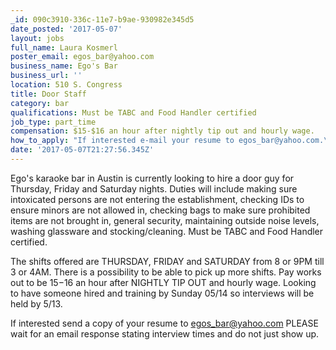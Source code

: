 ```yaml
---
_id: 090c3910-336c-11e7-b9ae-930982e345d5
date_posted: '2017-05-07'
layout: jobs
full_name: Laura Kosmerl
poster_email: egos_bar@yahoo.com
business_name: Ego's Bar
business_url: ''
location: 510 S. Congress
title: Door Staff
category: bar
qualifications: Must be TABC and Food Handler certified
job_type: part_time
compensation: $15-$16 an hour after nightly tip out and hourly wage.
how_to_apply: "If interested e-mail your resume to egos_bar@yahoo.com.\r\nWe will get back to you with an interview day and time if applicable."
date: '2017-05-07T21:27:56.345Z'
---
```

Ego's karaoke bar in Austin is currently looking to hire a door guy for Thursday, Friday and Saturday nights. Duties will include making sure intoxicated persons are not entering the establishment, checking IDs to ensure minors are not allowed in, checking bags to make sure prohibited items are not brought in, general security, maintaining outside noise levels, washing glassware and stocking/cleaning. Must be TABC and Food Handler certified.

The shifts offered are THURSDAY, FRIDAY  and SATURDAY from 8 or 9PM till 3 or 4AM. There is a possibility to be able to pick up more shifts. Pay works out to be $15-$16 an hour after NIGHTLY TIP OUT and hourly wage. Looking to have someone hired and training by Sunday 05/14 so interviews will be held by 5/13.

If interested send a copy of your resume to 
egos_bar@yahoo.com 
PLEASE wait for an email response stating interview times and do not just show up.

